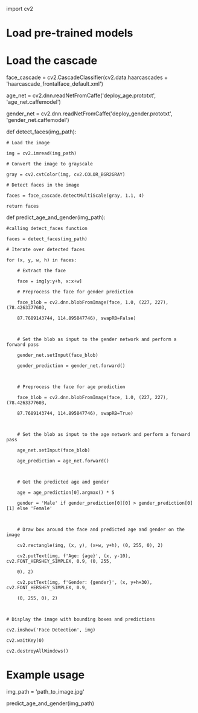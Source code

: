import cv2

# Load pre-trained models

   # Load the cascade

face_cascade = cv2.CascadeClassifier(cv2.data.haarcascades + 'haarcascade_frontalface_default.xml')

age_net = cv2.dnn.readNetFromCaffe('deploy_age.prototxt', 'age_net.caffemodel')

gender_net = cv2.dnn.readNetFromCaffe('deploy_gender.prototxt', 'gender_net.caffemodel')

def detect_faces(img_path):

    # Load the image

    img = cv2.imread(img_path)

    # Convert the image to grayscale

    gray = cv2.cvtColor(img, cv2.COLOR_BGR2GRAY)  

    # Detect faces in the image

    faces = face_cascade.detectMultiScale(gray, 1.1, 4)

    return faces

def predict_age_and_gender(img_path):

    #calling detect_faces function 

    faces = detect_faces(img_path)

    # Iterate over detected faces

    for (x, y, w, h) in faces:

        # Extract the face

        face = img[y:y+h, x:x+w]

        # Preprocess the face for gender prediction

        face_blob = cv2.dnn.blobFromImage(face, 1.0, (227, 227), (78.4263377603,       

        87.7689143744, 114.895847746), swapRB=False)

        

        # Set the blob as input to the gender network and perform a forward pass

        gender_net.setInput(face_blob)

        gender_prediction = gender_net.forward()

        

        # Preprocess the face for age prediction

        face_blob = cv2.dnn.blobFromImage(face, 1.0, (227, 227), (78.4263377603,

        87.7689143744, 114.895847746), swapRB=True)

        

        # Set the blob as input to the age network and perform a forward pass

        age_net.setInput(face_blob)

        age_prediction = age_net.forward()

        

        # Get the predicted age and gender

        age = age_prediction[0].argmax() * 5

        gender = 'Male' if gender_prediction[0][0] > gender_prediction[0][1] else 'Female'

        

        # Draw box around the face and predicted age and gender on the image

        cv2.rectangle(img, (x, y), (x+w, y+h), (0, 255, 0), 2)

        cv2.putText(img, f'Age: {age}', (x, y-10), cv2.FONT_HERSHEY_SIMPLEX, 0.9, (0, 255,  

        0), 2)

        cv2.putText(img, f'Gender: {gender}', (x, y+h+30), cv2.FONT_HERSHEY_SIMPLEX, 0.9,

        (0, 255, 0), 2)

    

    # Display the image with bounding boxes and predictions

    cv2.imshow('Face Detection', img)

    cv2.waitKey(0)

    cv2.destroyAllWindows()

    

# Example usage

img_path = 'path_to_image.jpg'

predict_age_and_gender(img_path)
